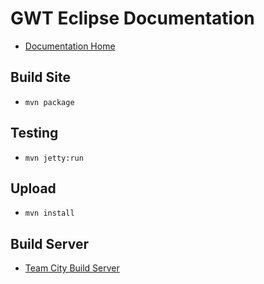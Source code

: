 # GWT Eclipse Documentation

* [Documentation Home](http://gwt-eclipse-plugin.github.io/gwt-eclipse-plugin/ )

## Build Site

* `mvn package`

## Testing

* `mvn jetty:run`

## Upload

* `mvn install`

## Build Server

* [Team City Build Server](http://gwt-eclipse-plugin.github.io/gwt-eclipse-plugin/)
